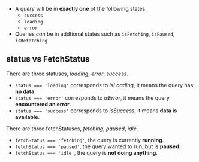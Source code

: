 - A *query* will be in **exactly one** of the following states
	- `success`
	- `loading`
	- `error`
- Queries *can* be in addtional states such as `isFetching`, `isPaused`, `isRefetching`

## status vs FetchStatus
There are three statuses, *loading*, *error*, *success*.
- `status === 'loading'` corresponds to *isLoading*, it means the query has **no data**.
- `status === 'error'` corresponds to *isError*, it means the query **encountered an error**.
- `status === 'success'` corresponds to *isSuccess*, it means **data is available**.

There are three fetchStatuses, *fetching*, *paused*, *idle*.
- `fetchStatus === 'fetching'`, the query is currently **running**.
- `fetchStatus === 'paused'`, the query wanted to run, but is **paused**.
- `fetchStatus === 'idle'`, the query is **not doing anything**.
